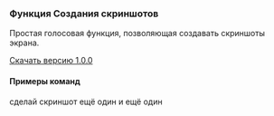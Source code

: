 ### Функция Создания скриншотов
Простая голосовая функция, позволяющая создавать скриншоты экрана.

[Скачать версию 1.0.0](https://url-to-bitray.com)

#### Примеры команд
сделай скриншот
ещё один
и ещё один

